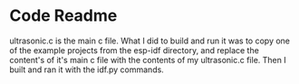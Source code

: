 # Code Readme

ultrasonic.c is the main c file. What I did to build and run it was to copy one of the example projects from the esp-idf directory, and replace the content's of it's main c file with the contents of my ultrasonic.c file. Then I built and ran it with the idf.py commands.
